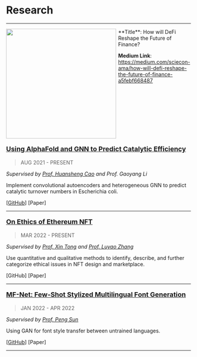 # Research

---

<div style="display: flex;" markdown>
<img src="https://raw.githubusercontent.com/SciEcon/publication-website/master/docs/assets/thumbnails/1.png" width="300" />
<div style="width: 2%">
</div>
<div markdown style="width: 70%;">
**Title**: How will DeFi Reshape the Future of Finance?

**Medium Link**: <https://medium.com/sciecon-ama/how-will-defi-reshape-the-future-of-finance-a5febf668487>
</div>
</div>

[<p style="font-size:18px">**Using AlphaFold and GNN to Predict Catalytic Efficiency**</p>](AlphaFold.md)

<!-- ### **[Using AlphaFold and GNN to Predict Catalytic Efficiency](Research/AlphaFold.md)** -->

<!-- **<p style="color:#909090">AUG 2021 - PRESENT</p>** -->

> AUG 2021 - PRESENT

*Supervised by [Prof. Huansheng Cao](https://scholars.duke.edu/person/Huansheng.Cao) and Prof. Gaoyang Li*

Implement convolutional autoencoders and heterogeneous GNN to predict catalytic turnover numbers in Escherichia coli.

[[GitHub](https://github.com/iambrucez/AlphaFold-Research)] [Paper]

---

<!-- ![HCIBlockchain](./img/research/R-HCI-Blockchain.jpg){: style="height:200px"} -->

[<p style="font-size:18px">**On Ethics of Ethereum NFT**</p>](HCIBlockchain.md)


<!-- ### **[On Ethics of Ethereum NFT](Research/HCIBlockchain.md)** -->

> MAR 2022 - PRESENT

<!-- **<p style="color:#909090">MAR 2022 - PRESENT</p>** -->

<!-- **Mar 2022 - Present** -->

*Supervised by [Prof. Xin Tong](https://xintong.ca/) and [Prof. Luyao Zhang](https://scholars.duke.edu/person/luyao.zhang)*

Use quantitative and qualitative methods to identify, describe, and further categorize ethical issues in NFT design and marketplace.

[GitHub] [Paper]

---

<!-- ![MFNet](./img/research/R-MF-Net.jpg){: style="height:200px"} -->

[<p style="font-size:18px">**MF-Net: Few-Shot Stylized Multilingual Font Generation**</p>](MFNet.md)


<!-- ### **[MF-Net: Few-Shot Stylized Multilingual Font Generation](Research/MFNet.md)** -->

<!-- **<p style="color:#909090">JAN 2022 - APR 2022</p>** -->

> JAN 2022 - APR 2022

<!-- **Jan 2022 - Apr 2022** -->

*Supervised by [Prof. Peng Sun](https://scholars.duke.edu/person/Peng.Sun1)*

Using GAN for font style transfer between untrained languages.

[[GitHub](https://github.com/junkaiman/FTransGAN_Experiments)] [Paper]

---